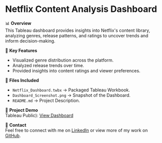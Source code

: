 # Netflix Content Analysis Dashboard

📊 **Overview**  
This Tableau dashboard provides insights into Netflix's content library, analyzing genres, release patterns, and ratings to uncover trends and inform decision-making.  

🔎 **Key Features**  
- Visualized genre distribution across the platform.  
- Analyzed release trends over time.  
- Provided insights into content ratings and viewer preferences.   

📂 **Files Included**  
- `Netflix_Dashboard.twbx` → Packaged Tableau Workbook.  
- `Dashboard_Screenshot.png` → Snapshot of the Dashboard.  
- `README.md` → Project Description.

🔗 **Project Demo**  
Tableau Public): [View Dashboard](https://public.tableau.com/views/Netflix_Analysis_17278443952550/NetflixDashboard?:language=en-GB&:sid=&:redirect=auth&:display_count=n&:origin=viz_share_link)

🔗 **Contact**  
Feel free to connect with me on [LinkedIn](https://www.linkedin.com/in/aahsan12/) or view more of my work on [GitHub](https://github.com/ahsantushar12).

